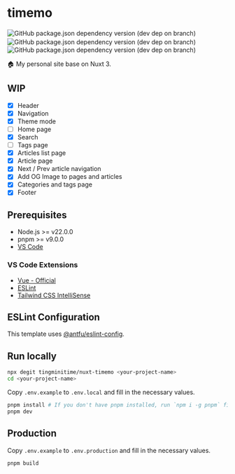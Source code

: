 # timemo

![GitHub package.json dependency version (dev dep on branch)](https://img.shields.io/github/package-json/dependency-version/tingminitime/nuxt-timemo/dev/nuxt/master?color=00dc82)　![GitHub package.json dependency version (dev dep on branch)](https://img.shields.io/github/package-json/dependency-version/tingminitime/nuxt-timemo/%40nuxt%2Fui/master?color=00dc82)　![GitHub package.json dependency version (dev dep on branch)](https://img.shields.io/github/package-json/dependency-version/tingminitime/nuxt-timemo/dev/%40nuxt%2Fcontent/master?color=00dc82)

🏠 My personal site base on Nuxt 3.

## WIP

- [x] Header
- [x] Navigation
- [x] Theme mode
- [ ] Home page
- [x] Search
- [ ] Tags page
- [x] Articles list page
- [x] Article page
- [x] Next / Prev article navigation
- [x] Add OG Image to pages and articles
- [x] Categories and tags page
- [x] Footer

## Prerequisites

- Node.js >= v22.0.0
- pnpm >= v9.0.0
- [VS Code](https://code.visualstudio.com/)

### VS Code Extensions

- [Vue - Official](https://marketplace.visualstudio.com/items?itemName=Vue.volar)
- [ESLint](https://marketplace.visualstudio.com/items?itemName=dbaeumer.vscode-eslint)
- [Tailwind CSS IntelliSense](https://marketplace.visualstudio.com/items?itemName=bradlc.vscode-tailwindcss)

## ESLint Configuration

This template uses [@antfu/eslint-config](https://github.com/antfu/eslint-config).

## Run locally

```bash
npx degit tingminitime/nuxt-timemo <your-project-name>
cd <your-project-name>
```

Copy `.env.example` to `.env.local` and fill in the necessary values.

```bash
pnpm install # If you don't have pnpm installed, run `npm i -g pnpm` first.
pnpm dev
```

## Production

Copy `.env.example` to `.env.production` and fill in the necessary values.

```bash
pnpm build
```
